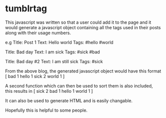 tumblrtag
=========

This javascript was written so that a user could add it to the page and it would generate a javascript object containing all the tags used in their posts along with their usage numbers.

e.g
Title: Post 1 
Text: Hello world
Tags: #hello #world

Title: Bad day
Text: I am sick
Tags: #sick #bad

Title: Bad day #2
Text: I am still sick
Tags: #sick


From the above blog, the generated javascript object would have this format
[
  bad     1
  hello   1
  sick    2
  world   1
]

A second function which can then be used to sort them is also included, this results in
[
  sick    2
  bad     1
  hello   1
  world   1
]

It can also be used to generate HTML and is easily changable.

Hopefully this is helpful to some people.
